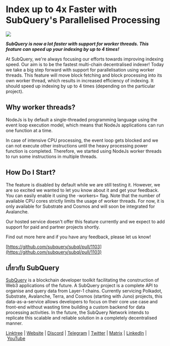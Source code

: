 # Index up to 4x Faster with SubQuery's Parallelised Processing

![](https://miro.medium.com/max/1400/0*mFfyYp2Ok-4HH9-b)

**_SubQuery is now a lot faster with support for worker threads. This feature can speed up your indexing by up to 4 times!_**

At SubQuery, we're always focusing our efforts towards improving indexing speed. Our aim is to be the fastest multi-chain decentralised indexer! Today we take a big step forward with support for parallelisation using worker threads. This feature will move block fetching and block processing into its own worker thread, which results in increased efficiency of indexing. It should speed up indexing by up to 4 times (depending on the particular project).

## Why worker threads?

NodeJs is by default a single-threaded programming language using the event loop execution model, which means that NodeJs applications can run one function at a time.

In case of intensive CPU processing, the event loop gets blocked and we can not execute other instructions until the heavy processing power function is completed. Therefore, we started using NodeJs worker threads to run some instructions in multiple threads.

## How Do I Start?

The feature is disabled by default while we are still testing it. However, we are so excited we wanted to let you know about it and get your feedback. You can easily enable it using the -workers=<number> flag. Note that the number of available CPU cores strictly limits the usage of worker threads. For now, it is only available for Substrate and Cosmos and will soon be integrated for Avalanche.

Our hosted service doesn't offer this feature currently and we expect to add support for paid and partner projects shortly.

Find out more here and if you have any feedback, please let us know!

[https://github.com/subquery/subql/pull/1103](https://github.com/subquery/subql/pull/1103)

## เกี่ยวกับ SubQuery

[SubQuery](https://subquery.network/) is a blockchain developer toolkit facilitating the construction of Web3 applications of the future. A SubQuery project is a complete API to organise and query data from Layer-1 chains. Currently servicing Polkadot, Substrate, Avalanche, Terra, and Cosmos (starting with Juno) projects, this data-as-a-service allows developers to focus on their core use case and front-end without wasting time building a custom backend for data processing activities. In the future, the SubQuery Network intends to replicate this scalable and reliable solution in a completely decentralised manner.

​​[Linktree](https://linktr.ee/subquerynetwork) | [Website](https://subquery.network/) | [Discord](https://discord.com/invite/78zg8aBSMG) | [Telegram](https://t.me/subquerynetwork) | [Twitter](https://twitter.com/subquerynetwork) | [Matrix](https://matrix.to/#/#subquery:matrix.org) | [LinkedIn](https://www.linkedin.com/company/subquery) | [YouTube](https://www.youtube.com/channel/UCi1a6NUUjegcLHDFLr7CqLw)
